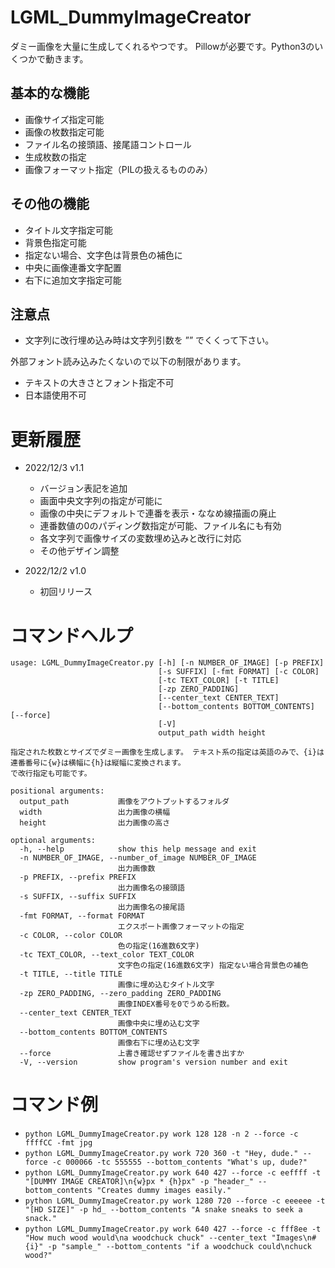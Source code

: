 # LGML_DummyImageCreator

ダミー画像を大量に生成してくれるやつです。 
Pillowが必要です。Python3のいくつかで動きます。

## 基本的な機能

* 画像サイズ指定可能
* 画像の枚数指定可能
* ファイル名の接頭語、接尾語コントロール
* 生成枚数の指定
* 画像フォーマット指定（PILの扱えるもののみ）

## その他の機能

* タイトル文字指定可能
* 背景色指定可能
* 指定ない場合、文字色は背景色の補色に
* 中央に画像連番文字配置
* 右下に追加文字指定可能

## 注意点

* 文字列に改行埋め込み時は文字列引数を ”” でくくって下さい。

外部フォント読み込みたくないので以下の制限があります。

* テキストの大きさとフォント指定不可
* 日本語使用不可

# 更新履歴

* 2022/12/3 v1.1
  * バージョン表記を追加
  * 画面中央文字列の指定が可能に
  * 画像の中央にデフォルトで連番を表示・ななめ線描画の廃止
  * 連番数値の0のパディング数指定が可能、ファイル名にも有効
  * 各文字列で画像サイズの変数埋め込みと改行に対応
  * その他デザイン調整

* 2022/12/2 v1.0
  * 初回リリース


# コマンドヘルプ

```
usage: LGML_DummyImageCreator.py [-h] [-n NUMBER_OF_IMAGE] [-p PREFIX]
                                 [-s SUFFIX] [-fmt FORMAT] [-c COLOR]
                                 [-tc TEXT_COLOR] [-t TITLE]
                                 [-zp ZERO_PADDING]
                                 [--center_text CENTER_TEXT]
                                 [--bottom_contents BOTTOM_CONTENTS] [--force]
                                 [-V]
                                 output_path width height

指定された枚数とサイズでダミー画像を生成します。 テキスト系の指定は英語のみで、{i}は連番番号に{w}は横幅に{h}は縦幅に変換されます。
で改行指定も可能です。

positional arguments:
  output_path           画像をアウトプットするフォルダ
  width                 出力画像の横幅
  height                出力画像の高さ

optional arguments:
  -h, --help            show this help message and exit
  -n NUMBER_OF_IMAGE, --number_of_image NUMBER_OF_IMAGE
                        出力画像数
  -p PREFIX, --prefix PREFIX
                        出力画像名の接頭語
  -s SUFFIX, --suffix SUFFIX
                        出力画像名の接尾語
  -fmt FORMAT, --format FORMAT
                        エクスポート画像フォーマットの指定
  -c COLOR, --color COLOR
                        色の指定(16進数6文字)
  -tc TEXT_COLOR, --text_color TEXT_COLOR
                        文字色の指定(16進数6文字) 指定ない場合背景色の補色
  -t TITLE, --title TITLE
                        画像に埋め込むタイトル文字
  -zp ZERO_PADDING, --zero_padding ZERO_PADDING
                        画像INDEX番号を0でうめる桁数。
  --center_text CENTER_TEXT
                        画像中央に埋め込む文字
  --bottom_contents BOTTOM_CONTENTS
                        画像右下に埋め込む文字
  --force               上書き確認せずファイルを書き出すか
  -V, --version         show program's version number and exit
```

# コマンド例

* `python LGML_DummyImageCreator.py work 128 128 -n 2 --force -c ffffCC -fmt jpg`
* `python LGML_DummyImageCreator.py work 720 360 -t "Hey, dude." --force -c 000066 -tc 555555 --bottom_contents "What's up, dude?"`
* `python LGML_DummyImageCreator.py work 640 427 --force -c eeffff -t "[DUMMY IMAGE CREATOR]\n{w}px * {h}px" -p "header_" --bottom_contents "Creates dummy images easily."`
* `python LGML_DummyImageCreator.py work 1280 720 --force -c eeeeee -t "[HD SIZE]" -p hd_ --bottom_contents "A snake sneaks to seek a snack."`
* `python LGML_DummyImageCreator.py work 640 427 --force -c fff8ee -t "How much wood would\na woodchuck chuck" --center_text "Images\n#{i}" -p "sample_" --bottom_contents "if a woodchuck could\nchuck wood?"`


